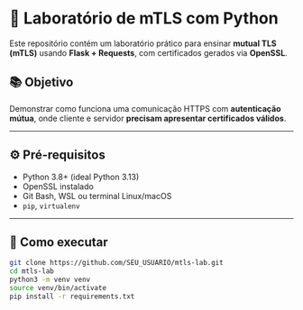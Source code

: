 # 🔐 Laboratório de mTLS com Python

Este repositório contém um laboratório prático para ensinar **mutual TLS (mTLS)** usando **Flask + Requests**, com certificados gerados via **OpenSSL**.

## 📚 Objetivo

Demonstrar como funciona uma comunicação HTTPS com **autenticação mútua**, onde cliente e servidor **precisam apresentar certificados válidos**.

---

## ⚙️ Pré-requisitos

- Python 3.8+ (ideal Python 3.13)
- OpenSSL instalado
- Git Bash, WSL ou terminal Linux/macOS
- `pip`, `virtualenv`

---

## 🚀 Como executar

```bash
git clone https://github.com/SEU_USUARIO/mtls-lab.git
cd mtls-lab
python3 -m venv venv
source venv/bin/activate
pip install -r requirements.txt
